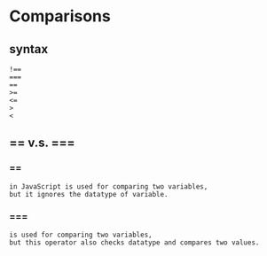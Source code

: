 # Comparisons

## syntax    
    !==
    ===
    ==
    >=
    <=
    >
    <
## == v.s. ===
### ==

    in JavaScript is used for comparing two variables, 
    but it ignores the datatype of variable.

### ===  
    
    is used for comparing two variables, 
    but this operator also checks datatype and compares two values.